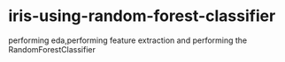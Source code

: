 # iris-using-random-forest-classifier
performing eda,performing  feature extraction and performing the RandomForestClassifier
